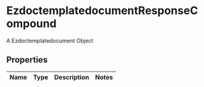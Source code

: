 

# EzdoctemplatedocumentResponseCompound

A Ezdoctemplatedocument Object

## Properties

| Name | Type | Description | Notes |
|------------ | ------------- | ------------- | -------------|



